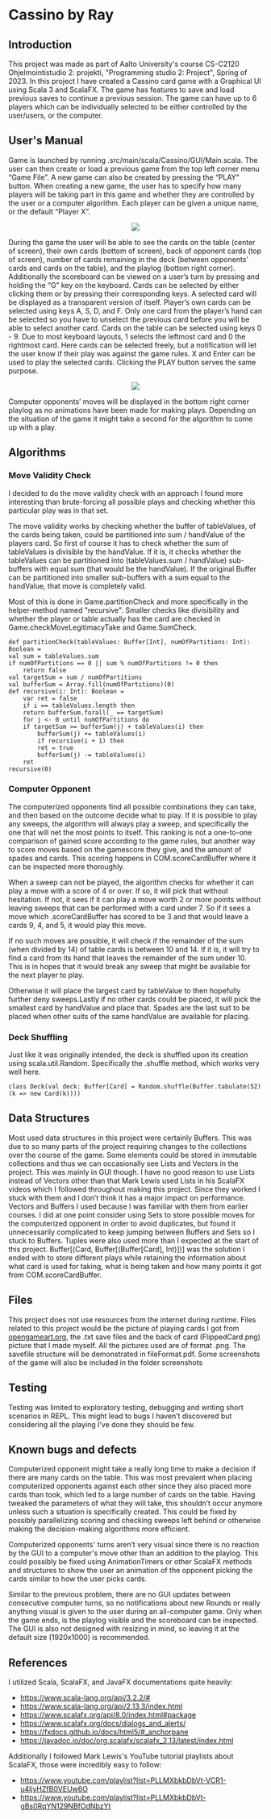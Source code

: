 # Cassino by Ray

## Introduction
This project was made as part of Aalto University's course CS-C2120 Ohjelmointistudio 2: projekti, "Programming studio 2: Project", Spring of 2023. In this project I have created a Cassino card game with a Graphical UI using Scala 3 and ScalaFX. The game has features to save and load previous saves to continue a previous session. The game can have up to 6 players which can be individually selected to be either controlled by the user/users, or the computer.

## User's Manual
Game is launched by running .src/main/scala/Cassino/GUI/Main.scala. The user can then create or load a previous game from the top left corner menu “Game File”. A new game can also be created by pressing the “PLAY” button. When creating a new game, the user has to specify how many players will be taking part in this game and whether they are controlled by the user or a computer algorithm. Each player can be given a unique name, or the default “Player X”.

<p align="center">
  <img src="https://media.giphy.com/media/OTTNT23LfagGMcWYaJ/giphy.gif">
</p>

During the game the user will be able to see the cards on the table (center of screen), their own cards (bottom of screen), back of opponent cards (top of screen), number of cards remaining in the deck (between opponents’ cards and cards on the table), and the playlog (bottom right corner). Additionally the scoreboard can be viewed on a user’s turn by pressing and holding the “G” key on the keyboard. Cards can be selected by either clicking them or by pressing their corresponding keys. A selected card will be displayed as a transparent version of itself. Player’s own cards can be selected using keys A, S, D, and F. Only one card from the player’s hand can be selected so you have to unselect the previous card before you will be able to select another card. Cards on the table can be selected using keys 0 - 9. Due to most keyboard layouts, 1 selects the leftmost card and 0 the rightmost card. Here cards can be selected freely, but a notification will let the user know if their play was against the game rules. X and Enter can be used to play the selected cards. Clicking the PLAY button serves the same purpose.

<p align="center">
  <img src="https://media.giphy.com/media/v1.Y2lkPTc5MGI3NjExMzUybXo3bDU0OGhva2xmcDVxanBlbm95YzJxNndqZW1kMDkwOHcxeSZlcD12MV9pbnRlcm5hbF9naWZfYnlfaWQmY3Q9Zw/Mdtq7dpVRV7ogYMi8h/giphy.gif">
</p>

Computer opponents’ moves will be displayed in the bottom right corner playlog as no animations have been made for making plays. Depending on the situation of the game it might take a second for the algorithm to come up with a play.

## Algorithms

### Move Validity Check
I decided to do the move validity check with an approach I found more interesting than brute-forcing all possible plays and checking whether this particular play was in that set.

The move validity works by checking whether the buffer of tableValues, of the cards being taken, could be partitioned into sum / handValue of the players card. So first of course it has to check whether the sum of tableValues is divisible by the handValue. If it is, it checks whether the tableValues can be partitioned into (tableValues.sum / handValue) sub-buffers with equal sum (that would be the handValue). If the original Buffer can be partitioned into smaller sub-buffers with a sum equal to the handValue, that move is completely valid.

Most of this is done in Game.partitionCheck and more specifically in the helper-method named "recursive". Smaller checks like divisibility and whether the player or table actually has the card are checked in Game.checkMoveLegitimacyTake and Game.SumCheck.

```
def partitionCheck(tableValues: Buffer[Int], numOfPartitions: Int): Boolean =
val sum = tableValues.sum
if numOfPartitions == 0 || sum % numOfPartitions != 0 then
    return false
val targetSum = sum / numOfPartitions
val bufferSum = Array.fill(numOfPartitions)(0)
def recursive(i: Int): Boolean =
    var ret = false
    if i == tableValues.length then
    return bufferSum.forall(_ == targetSum)
    for j <- 0 until numOfPartitions do
    if targetSum >= bufferSum(j) + tableValues(i) then
        bufferSum(j) += tableValues(i)
        if recursive(i + 1) then
        ret = true
        bufferSum(j) -= tableValues(i)
    ret
recursive(0)
```

### Computer Opponent
The computerized opponents find all possible combinations they can take, and then based on the outcome decide what to play. If it is possible to play any sweeps, the algorithm will always play a sweep, and specifically the one that will net the most points to itself. This ranking is not a one-to-one comparison of gained score according to the game rules, but another way to score moves based on the gamescore they give, and the amount of spades and cards. This scoring happens in COM.scoreCardBuffer where it can be inspected more thoroughly.

When a sweep can not be played, the algorithm checks for whether it can play a move with a score of 4 or over. If so, it will pick that without hesitation. If not, it sees if it can play a move worth 2 or more points without leaving sweeps that can be performed with a card under 7. So if it sees a move which .scoreCardBuffer has scored to be 3 and that would leave a cards 9, 4, and 5, it would play this move.

If no such moves are possible, it will check if the remainder of the sum (when divided by 14) of table cards is between 10 and 14. If it is, it will try to find a card from its hand that leaves the remainder of the sum under 10. This is in hopes that it would break any sweep that might be available for the next player to play.

Otherwise it will place the largest card by tableValue to then hopefully further deny sweeps.Lastly if no other cards could be placed, it will pick the smallest card by handValue and place that. Spades are the last suit to be placed when other suits of the same handValue are available for placing.

### Deck Shuffling
Just like it was originally intended, the deck is shuffled upon its creation using scala.util.Random. Specifically the .shuffle method, which works very well here.
```
class Deck(val deck: Buffer[Card] = Random.shuffle(Buffer.tabulate(52)(k => new Card(k))))
```

## Data Structures

Most used data structures in this project were certainly Buffers. This was due to so many parts of the project requiring changes to the collections over the course of the game. Some elements could be stored in immutable collections and thus we can occasionally see Lists and Vectors in the project. This was mainly in GUI though. I have no good reason to use Lists instead of Vectors other than that Mark Lewis used Lists in his ScalaFX videos which I followed throughout making this project. Since they worked I stuck with them and I don’t think it has a major impact on performance. Vectors and Buffers I used because I was familiar with them from earlier courses. I did at one point consider using Sets to store possible moves for the computerized opponent in order to avoid duplicates, but found it unnecessarily complicated to keep jumping between Buffers and Sets so I stuck to Buffers.
Tuples were also used more than I expected at the start of this project. Buffer[(Card, Buffer[(Buffer[Card], Int)])] was the solution I ended with to store different plays while retaining the information about what card is used for taking, what is being taken and how many points it got from COM.scoreCardBuffer.

## Files
This project does not use resources from the internet during runtime. Files related to this project would be the picture of playing cards I got from [opengameart.org](https://opengameart.org/content/playing-cards-vector-png), the .txt save files and the back of card (FlippedCard.png) picture that I made myself. All the pictures used are of format .png. The savefile structure will be demonstrated in fileFormat.pdf. Some screenshots of the game will also be included in the folder screenshots

## Testing
Testing was limited to exploratory testing, debugging and writing short scenarios in REPL. This might lead to bugs I haven’t discovered but considering all the playing I’ve done they should be few.

## Known bugs and defects
Computerized opponent might take a really long time to make a decision if there are many cards on the table. This was most prevalent when placing computerized opponents against each other since they also placed more cards than took, which led to a large number of cards on the table. Having tweaked the parameters of what they will take, this shouldn’t occur anymore unless such a situation is specifically created. This could be fixed by possibly parallelizing scoring and checking sweeps left behind or otherwise making the decision-making algorithms more efficient.

Computerized opponents' turns aren’t very visual since there is no reaction by the GUI to a computer's move other than an addition to the playlog. This could possibly be fixed using AnimationTimers or other ScalaFX methods and structures to show the user an animation of the opponent picking the cards similar to how the user picks cards.

Similar to the previous problem, there are no GUI updates between consecutive computer turns, so no notifications about new Rounds or really anything visual is given to the user during an all-computer game. Only when the game ends, is the playlog visible and the scoreboard can be inspected. The GUI is also not designed with resizing in mind, so leaving it at the default size (1920x1000) is recommended.

## References
I utilized Scala, ScalaFX, and JavaFX documentations quite heavily:
* https://www.scala-lang.org/api/3.2.2/#
* https://www.scala-lang.org/api/2.13.3/index.html
* https://www.scalafx.org/api/8.0/index.html#package
* https://www.scalafx.org/docs/dialogs_and_alerts/
* https://fxdocs.github.io/docs/html5/#_anchorpane
* https://javadoc.io/doc/org.scalafx/scalafx_2.13/latest/index.html

Additionally I followed Mark Lewis's YouTube tutorial playlists about ScalaFX, those were incredibly easy to follow:
* https://www.youtube.com/playlist?list=PLLMXbkbDbVt-VCR1-u4ljyHZfB0VEUw6O
* https://www.youtube.com/playlist?list=PLLMXbkbDbVt-gBs0RqYN129NBfOdNbzYt
